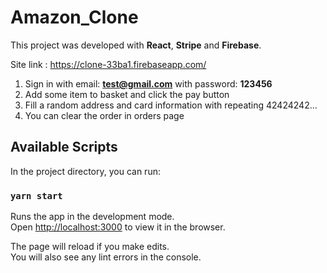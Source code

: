 # Amazon_Clone

This project was developed with **React**, **Stripe** and **Firebase**.

Site link : <https://clone-33ba1.firebaseapp.com/>

1. Sign in with email: **test@gmail.com** with password: **123456**
2. Add some item to basket and click the pay button
3. Fill a random address and card information with repeating 42424242...
4. You can clear the order in orders page

## Available Scripts

In the project directory, you can run:

### `yarn start`

Runs the app in the development mode.<br />
Open [http://localhost:3000](http://localhost:3000) to view it in the browser.

The page will reload if you make edits.<br />
You will also see any lint errors in the console.
